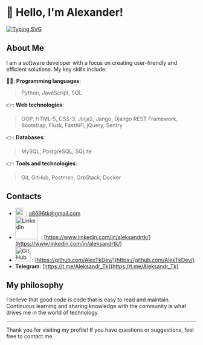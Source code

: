 # 👋 Hello, I'm Alexander!

[![Typing SVG](https://readme-typing-svg.demolab.com?font=Fira+Code&size=30&duration=3000&pause=500&color=28B3F7&random=false&width=700&lines=Back-end+Developer;Just+a+good+man;Technology+and+programming+enthusiast)](https://git.io/typing-svg)

## About Me

I am a software developer with a focus on creating user-friendly and efficient solutions. My key skills include:

👨‍💻: **Programming languages**:
 > Python, JavaScript, SQL

👉: **Web technologies**:
> OOP, HTML-5, CSS-3, Jinja2, Jango, Django REST Framework, Bootstrap, Flusk, FastAPI, jQuery, Sentry
  
👉: **Databases**:
> MySQL, PostgreSQL, SQLite
  
👉: **Tools and technologies**:
> Git, GitHub, Postmen, OrbStack, Docker

## Contacts

- <img src="https://upload.wikimedia.org/wikipedia/commons/4/4e/Gmail_Icon.png" title="Gmail" alt="Gmail" width="20" />&nbsp; : [a8696tk@gmail.com](mailto:a8696tk@gmail.com)
- <img src="https://upload.wikimedia.org/wikipedia/commons/b/b1/LinkedIn_Logo_2013_%282%29.svg" title="LinkedIn" alt="LinkedIn" width="60" />&nbsp; : [https://www.linkedin.com/in/aleksandrtk/](https://www.linkedin.com/in/aleksandrtk/)
- <img src="https://upload.wikimedia.org/wikipedia/commons/c/c2/GitHub_Invertocat_Logo.svg" title="GitHub" alt="GitHub" width="40" />&nbsp;: [https://github.com/AlexTkDev/](https://github.com/AlexTkDev/)
- **Telegram**: [https://t.me/Aleksandr_Tk](https://t.me/Aleksandr_Tk)


## My philosophy

I believe that good code is code that is easy to read and maintain. Continuous learning and sharing knowledge with the community is what drives me in the world of technology.

---

Thank you for visiting my profile! If you have questions or suggestions, feel free to contact me.
